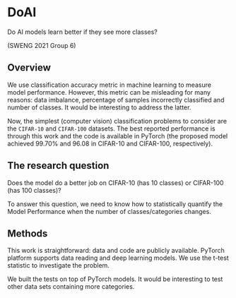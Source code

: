 # DoAI

Do AI models learn better if they see more classes?

(SWENG 2021 Group 6)

## Overview

We use classification accuracy metric in machine learning to measure model performance.
However, this metric can be misleading for many reasons: data imbalance, percentage of samples incorrectly classified and number of classes.
It would be interesting to address the latter.

Now, the simplest (computer vision) classification problems to consider are the `CIFAR-10` and `CIFAR-100` datasets.
The best reported performance is through this work and the code is available in PyTorch (the proposed model achieved 99.70% and 96.08 in CIFAR-10 and CIFAR-100, respectively).

## The research question 

Does the model do a better job on CIFAR-10 (has 10 classes) or CIFAR-100 (has 100 classes)?

To answer this question, we need to know how to statistically quantify the Model Performance when the number of classes/categories changes. 

## Methods

This work is straightforward: data and code are publicly available. PyTorch platform supports data reading and deep learning models. We use the t-test statistic to investigate the problem.

We built the tests on top of PyTorch models. It would be interesting to test other data sets containing more categories.
